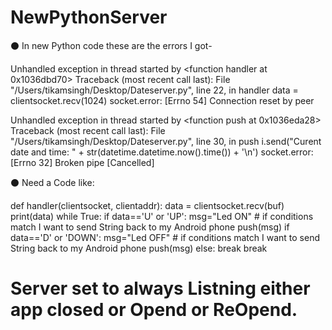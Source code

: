 # NewPythonServer

⚫️ In new Python code these are the errors I got- 

Unhandled exception in thread started by <function handler at 0x1036dbd70>
Traceback (most recent call last):
  File "/Users/tikamsingh/Desktop/Dateserver.py", line 22, in handler
    data = clientsocket.recv(1024)
socket.error: [Errno 54] Connection reset by peer

Unhandled exception in thread started by <function push at 0x1036eda28>
Traceback (most recent call last):
  File "/Users/tikamsingh/Desktop/Dateserver.py", line 30, in push
    i.send("Curent date and time: " + str(datetime.datetime.now().time()) + '\n')
socket.error: [Errno 32] Broken pipe
[Cancelled]

⚫️ Need a Code like:

def handler(clientsocket, clientaddr):
    data = clientsocket.recv(buf)
    print(data)
    while True:
        if data=='U' or 'UP':
            msg="Led ON" # if conditions match I want to send String back to my Android phone
            push(msg)
        if data=='D' or 'DOWN':
            msg="Led OFF" # if conditions match I want to send String back to my Android phone
            push(msg)
        else:
            break
        break
        
# Server set to always Listning either app closed or Opend or ReOpend.
